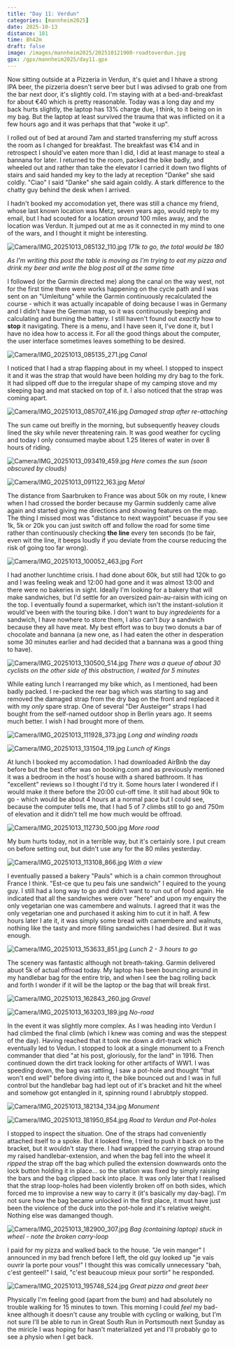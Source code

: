 ```yaml
--- 
title: "Day 11: Verdun"
categories: [mannheim2025]
date: 2025-10-13
distance: 181
time: 8h42m
draft: false
image: /images/mannheim2025/202510121900-roadtoverdun.jpg
gpx: /gpx/mannheim2025/day11.gpx
---
```

Now sitting outside at a Pizzeria in Verdun, it's quiet and I hhave a strong
IPA beer, the pizzeria doesn't serve beer but I was adivsed to grab one from
the bar next door, it's slightly cold. I'm staying with at a bed-and-breakfast
for about €40 which is pretty reasonable. Today was a long day and my back
hurts slightly, the laptop has 13% charge due, I think, to it being on in my
bag. But the laptop at least survived the trauma that was inflicted on it a
few hours ago and it was perhaps that that "woke it up".

I rolled out of bed at around 7am and started transferring my stuff across the
room as I changed for breakfast. The breakfast was €14 and in retrospect I
should've eaten more than I did, I did at least manage to steal a bannana for
later. I returned to the room, packed the bike badly, and wheeled out and
rather than take the elevator I carried it down two flights of stairs and said
handed my key to the lady at reception "Danke" she said coldly. "Ciao" I said
"Danke" she said again coldly. A stark difference to the chatty guy behind the
desk when I arrived.

I hadn't booked my accomodation yet, there was still a chance my friend, whose
last known location was Metz, seven years ago, would reply to my email, but I
had scouted for a location _around_ 100 miles away, and the location was
Verdun. It jumped out at me as it connected in my mind to one of the wars, and
I thought it might be interesting.

![Camera/IMG_20251013_085132_110.jpg](/images/mannheim2025/202510121900-171.jpg)
*171k to go, the total would be 180*

_As I'm writing this post the table is moving as I'm trying to eat my pizza and
drink my beer and write the blog post all at the same time_

I followed (or the Garmin directed me) along the canal on the way west, not
for the first time there were works happening on the cycle path and I was sent
on an "Umleitung" while the Garmin continuously recalculated the course -
which it was actually incapable of doing because I was in Germany and I didn't
have the German map, so it was continuously beeping and calculating and
burning the battery. I still haven't found out _exactly_ how to **stop** it
navigating. There is a menu, and I have seen it, I've done it, but I have no
idea how to access it. For all the good things about the computer, the user
interface sometimes leaves something to be desired.

![Camera/IMG_20251013_085135_271.jpg](/images/mannheim2025/202510121900-canal1.jpg)
*Canal*

I noticed that I had a strap flapping about in my wheel. I stopped to inspect
it and it was the strap that would have been holding my dry bag to the fork.
It had slipped off due to the irregular shape of my camping stove and my
sleeping bag and mat stacked on top of it. I also noticed that the strap was
coming apart.

![Camera/IMG_20251013_085707_416.jpg](/images/mannheim2025/202510121900-strap.jpg)
*Damaged strap after re-attaching*

The sun came out breifly in the morning, but subsequently heavey clouds lined
the sky while never threatening rain. It was good weather for cycling and
today I only consumed maybe about 1.25 literes of water in over 8 hours of
riding.

![Camera/IMG_20251013_093419_459.jpg](/images/mannheim2025/202510121900-sun.jpg)
*Here comes the sun (soon obscured by clouds)*

![Camera/IMG_20251013_091122_163.jpg](/images/mannheim2025/202510121900-metal.jpg)
*Metal*

The distance from Saarbruken to France was about 50k on my route, I knew when
I had crossed the border because my Garmin suddenly came alive again and
started giving me directions and showing features on the map. The thing I
missed most was "distance to next waypoint" becuase if you see 1k, 5k or 20k
you can just switch off and follow the road for some time rather than
continuously checking **the line** every ten seconds (to be fair, even wit
the line, it beeps loudly if you deviate from the course reducing the risk of
going too far wrong).

![Camera/IMG_20251013_100052_463.jpg](/images/mannheim2025/202510121900-fort.jpg)
*Fort*

I had another lunchtime crisis. I had done about 60k, but still had 120k to
go and I was feeling weak and 12:00 had gone and it was almost 13:00 and there
were no bakeries in sight. Ideally I'm looking for a bakery that will make
sandwiches, but I'd settle for an oversized pain-au-raisin with icing on the
top. I eventually found a supermarket, which isn't the instant-solution it
would've been with the touring bike. I don't want to buy _ingredeients_ for a
sandwich, I have nowhere to store them, I also can't _buy_ a sandwich because
they all have meat. My best effort was to buy two donuts a bar of chocolate
and bannana (a new one, as I had eaten the other in desperation some 30
minutes earlier and had decided that a bannana was a good thing to have).


![Camera/IMG_20251013_130500_514.jpg](/images/mannheim2025/202510121900-sncf.jpg)
*There was a queue of about 30 cyclists on the other side of this obstruction,
I waited for 5 minutes*

While eating lunch I rearranged my bike which, as I mentioned, had been badly
packed. I re-packed the rear bag which was starting to sag and removed the
damaged strap from the dry bag on the front and replaced it with my _only_
spare strap. One of several "Der Austeiger" straps I had bought from the
self-named outdoor shop in Berlin years ago. It seems much better. I wish I
had brought more of them.

![Camera/IMG_20251013_111928_373.jpg](/images/mannheim2025/202510121900-longwinding.jpg)
*Long and winding roads*

![Camera/IMG_20251013_131504_119.jpg](/images/mannheim2025/202510121900-lunch.jpg)
*Lunch of Kings*

At lunch I booked my accomodation. I had downloaded AirBnb the day before but
the best offer was on booking.com and as previously mentioned it was a bedroom
in the host's house with a shared bathroom. It has "excellent" reviews so I
thought I'd try it. Some hours later I wondered if I would make it there
before the 20:00 cut-off time. It still had about 90k to go - which would be
about 4 hours at a normal pace but I could see, because the computer tells me,
that I had 5 of 7 climbs still to go and 750m of elevation and it didn't tell
me how much would be offroad.

![Camera/IMG_20251013_112730_500.jpg](/images/mannheim2025/202510121900-road.jpg)
*More road*

My bum hurts today, not in a terrible way, but it's certainly sore. I put
cream on before setting out, but didn't use any for the 80 miles yesterday.

![Camera/IMG_20251013_113108_866.jpg](/images/mannheim2025/202510121900-lambda.jpg)
*With a view*

I eventually passed a bakery "Pauls" which is a chain common throughout France
I think. "Est-ce que tu peu fais une sandwich" I equired to the young guy. I still had a long
way to go and didn't want to run out of food again. He indicated that all the
sandwiches were over "here" and upon my enquiry the only vegetarian one was
camembere and walnuts. I agreed that it was the only vegetarian one and
purchased it asking him to cut it in half. A few hours later I ate it, it was
simply some bread with camembere and walnuts, nothing like the tasty and more
filling sandwiches I had desired. But it was enough.

![Camera/IMG_20251013_153633_851.jpg](/images/mannheim2025/202510121900-lunch2.jpg)
*Lunch 2 - 3 hours to go*

The scenery was fantastic although not breath-taking. Garmin delivered
abuot 5k of actual offroad today. My laptop has been bouncing around in my handlebar
bag for the entire trip, and when I see the bag rolling back and forth I
wonder if it will be the laptop or the bag that will break first.

![Camera/IMG_20251013_162843_260.jpg](/images/mannheim2025/202510121900-gravel.jpg)
*Gravel*

![Camera/IMG_20251013_163203_189.jpg](/images/mannheim2025/202510121900-field.jpg)
*No-road*

In the event it was slightly more complex. As I was heading into Verdun I had
climbed the final climb (which I knew was coming and was the steppest of the
day). Having reached that it took me down a dirt-track which eventually led
to Vedun. I stopped to look at a single monument to a French commander that
died "at his post, gloriously, for the land" in 1916. Then continued down the
dirt track looking for other artifacts of WW1. I was speeding down, the bag was
rattling, I saw a pot-hole and thought "that won't end well" before diving
into it, the bike bounced out and I was in full control but the handlebar bag
had lept out of it's bracket and hit the wheel and somehow got entangled in
it, spinning round I abrubtply stopped.

![Camera/IMG_20251013_182134_134.jpg](/images/mannheim2025/202510121900-monument.jpg)
*Monument*

![Camera/IMG_20251013_181950_854.jpg](/images/mannheim2025/202510121900-roadtoverdun.jpg)
*Road to Verdun and Pot-holes*

I stopped to inspect the situation. One of the straps had conveniently
attached itself to a spoke. But it looked fine, I tried to push it back on to
the bracket, but it wouldn't stay there. I had wrapped the carrying strap
around my raised handlebar-extension, and when the bag fell into the wheel it
_ripped_ the strap off the bag which pulled the extension downwards
onto the lock button holding it in place... so the sitation was fixed by
simply raising the bars and the bag clipped back into place. It was only later
that I realised that the strap loop-holes had been violently broken off on
both sides, which forced me to improvise a new way to carry it (it's basically
my day-bag). I'm not sure how the bag became unlocked in the first place, it
must have just been the violence of the duck into the pot-hole and it's
relative weight. Nothing else was damanged though.

![Camera/IMG_20251013_182900_307.jpg](/images/mannheim2025/202510121900-bagonwheel.jpg)
*Bag (containing laptop) stuck in wheel - note the broken carry-loop*

I paid for my pizza and walked back to the house. "Je vein manger" I announced
in my bad french before I left, the old guy looked up "je vais ouvrir la porte
pour vous!" I thought this was comically unnecessary "bah, c'est genteel!" I
said, "c'est beaucoup mieux pour sortir" he responded.

![Camera/IMG_20251013_195748_524.jpg](/images/mannheim2025/202510121900-pizza.jpg)
*Great pizza and great beer*

Physically I'm feeling good (apart from the bum) and had absolutely no trouble
walking for 15 minutes to town. This morning I could _feel_ my bad-knee
although it doesn't cause any trouble with cycling or walking, but I'm not
sure I'll be able to run in Great South Run in Portsmouth next Sunday as the
miricle I was hoping for hasn't materialized yet and I'll probably go to see a
physio when I get back.
